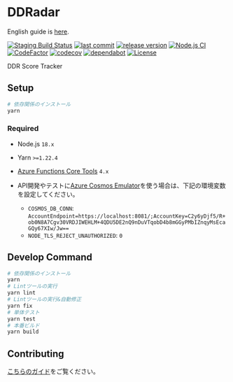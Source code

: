 # DDRadar

English guide is [here](./README.md).

[![Staging Build Status](https://img.shields.io/github/workflow/status/ddradar/ddradar/staging?event=push&label=staging&logo=microsoft-azure)](https://beta.ddradar.app/)
[![last commit](https://img.shields.io/github/last-commit/ddradar/ddradar "last commit")](https://github.com/ddradar/ddradar/commits/master)
[![release version](https://img.shields.io/github/v/release/ddradar/ddradar?sort=semver "release version")](https://github.com/ddradar/ddradar/releases)
[![Node.js CI](https://github.com/ddradar/ddradar/actions/workflows/nodejs.yml/badge.svg)](https://github.com/ddradar/ddradar/actions/workflows/nodejs.yml)
[![CodeFactor](https://www.codefactor.io/repository/github/ddradar/ddradar/badge "CodeFactor")](https://www.codefactor.io/repository/github/ddradar/ddradar)
[![codecov](https://codecov.io/gh/ddradar/ddradar/branch/master/graph/badge.svg?token=ynbl5vBONK "codecov")](https://codecov.io/gh/ddradar/ddradar)
[![dependabot](https://img.shields.io/static/v1?label=dependabot&message=enabled&color=green&logo=dependabot "dependabot")](https://github.com/ddradar/ddradar/network/updates)
[![License](https://img.shields.io/github/license/ddradar/ddradar)](LICENSE)

DDR Score Tracker

## Setup

```bash
# 依存関係のインストール
yarn
```

### Required

- Node.js `18.x`
- Yarn `>=1.22.4`
- [Azure Functions Core Tools](https://github.com/Azure/azure-functions-core-tools) `4.x`

- API開発やテストに[Azure Cosmos Emulator](https://docs.microsoft.com/azure/cosmos-db/local-emulator)を使う場合は、下記の環境変数を設定してください。
  - `COSMOS_DB_CONN`: `AccountEndpoint=https://localhost:8081/;AccountKey=C2y6yDjf5/R+ob0N8A7Cgv30VRDJIWEHLM+4QDU5DE2nQ9nDuVTqobD4b8mGGyPMbIZnqyMsEcaGQy67XIw/Jw==`
  - `NODE_TLS_REJECT_UNAUTHORIZED`: `0`

## Develop Command

```bash
# 依存関係のインストール
yarn
# Lintツールの実行
yarn lint
# Lintツールの実行&自動修正
yarn fix
# 単体テスト
yarn test
# 本番ビルド
yarn build
```

## Contributing

[こちらのガイド](CONTRIBUTING-ja.md)をご覧ください。
